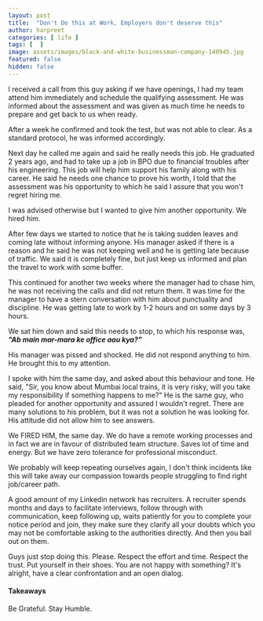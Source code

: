 ```yaml
---
layout: post
title:  "Don't Do this at Work, Employers don't deserve this"
author: harpreet
categories: [ life ]
tags: [  ]
image: assets/images/black-and-white-businessman-company-140945.jpg
featured: false
hidden: false
---
```


I received a call from this guy asking if we have openings, I had my team attend him immediately and schedule the qualifying assessment. He was informed about the assessment and was given as much time he needs to prepare and get back to us when ready.

After a week he confirmed and took the test, but was not able to clear. As a standard protocol, he was informed accordingly.

Next day he called me again and said he really needs this job. He graduated 2 years ago, and had to take up a job in BPO due to financial troubles after his engineering. This job will help him support his family along with his career. He said he needs one chance to prove his worth, I told that the assessment was his opportunity to which he said I assure that you won't regret hiring me.

I was advised otherwise but I wanted to give him another opportunity. We hired him.

After few days we started to notice that he is taking sudden leaves and coming late without informing anyone. His manager asked if there is a reason and he said he was not keeping well and he is getting late because of traffic. We said it is completely fine, but just keep us informed and plan the travel to work with some buffer.

This continued for another two weeks where the manager had to chase him, he was not receiving the calls and did not return them. It was time for the manager to have a stern conversation with him about punctuality and discipline. He was getting late to work by 1-2 hours and on some days by 3 hours.

We sat him down and said this needs to stop, to which his response was, <strong><i>"Ab main mar-mara ke office aau kya?"</i></strong>

His manager was pissed and shocked. He did not respond anything to him. He brought this to my attention.

I spoke with him the same day, and asked about this behaviour and tone. He said, "Sir, you know about Mumbai local trains, it is very risky, will you take my responsibility if something happens to me?" He is the same guy, who pleaded for another opportunity and assured I wouldn't regret. There are many solutions to his problem, but it was not a solution he was looking for. His attitude did not allow him to see answers.

We FIRED HIM, the same day. We do have a remote working processes and in fact we are in favour of distributed team structure. Saves lot of time and energy. But we have zero tolerance for professional misconduct.

We probably will keep repeating ourselves again, I don't think incidents like this will take away our compassion towards people struggling to find right job/career path.

A good amount of my Linkedin network has recruiters. A recruiter spends months and days to facilitate interviews, follow through with communication, keep following up, waits patiently for you to complete your notice period and join, they make sure they clarify all your doubts which you may not be comfortable asking to the authorities directly. And then you bail out on them.

Guys just stop doing this. Please. Respect the effort and time. Respect the trust. Put yourself in their shoes. You are not happy with something? It's alright, have a clear confrontation and an open dialog.

#### Takeaways

Be Grateful. Stay Humble.

